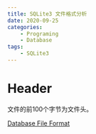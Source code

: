 ```yaml
---
title: SQLite3 文件格式分析
date: 2020-09-25
categories:  
    - Programing
    - Database
tags:
	- SQLite3
---
```


<!-- more -->

# Header
文件的前100个字节为文件头。


[Database File Format ](https://www.sqlite.org/fileformat.html)